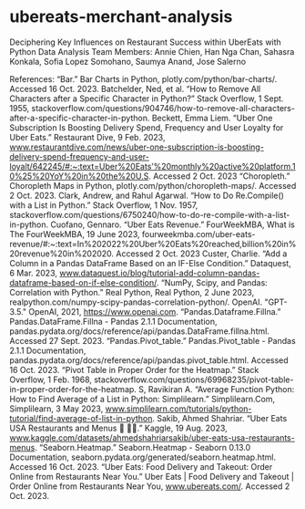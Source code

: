 # ubereats-merchant-analysis
Deciphering Key Influences on Restaurant Success within UberEats with Python Data Analysis 
Team Members: Annie Chien, Han Nga Chan, Sahasra Konkala, Sofia Lopez Somohano, Saumya Anand, Jose Salerno

References:
“Bar.” Bar Charts in Python, plotly.com/python/bar-charts/. Accessed 16 Oct. 2023.
Batchelder, Ned, et al. “How to Remove All Characters after a Specific Character in Python?” Stack Overflow, 1 Sept. 1955, stackoverflow.com/questions/904746/how-to-remove-all-characters-after-a-specific-character-in-python.
Beckett, Emma Liem. “Uber One Subscription Is Boosting Delivery Spend, Frequency and User Loyalty for Uber Eats.” Restaurant Dive, 9 Feb. 2023, www.restaurantdive.com/news/uber-one-subscription-is-boosting-delivery-spend-frequency-and-user-loyalt/642245/#:~:text=Uber%20Eats’%20monthly%20active%20platform,10%25%20YoY%20in%20the%20U.S. Accessed 2 Oct. 2023
“Choropleth.” Choropleth Maps in Python, plotly.com/python/choropleth-maps/. Accessed 2 Oct. 2023.
Clark, Andrew, and Rahul Agarwal. “How to Do Re.Compile() with a List in Python.” Stack Overflow, 1 Nov. 1957, stackoverflow.com/questions/6750240/how-to-do-re-compile-with-a-list-in-python.
Cuofano, Gennaro. “Uber Eats Revenue.” FourWeekMBA, What is The FourWeekMBA, 19 June 2023, fourweekmba.com/uber-eats-revenue/#:~:text=In%202022%20Uber%20Eats%20reached,billion%20in%20revenue%20in%202020. Accessed 2 Oct. 2023
Custer, Charlie. “Add a Column in a Pandas DataFrame Based on an IF-Else Condition.” Dataquest, 6 Mar. 2023, www.dataquest.io/blog/tutorial-add-column-pandas-dataframe-based-on-if-else-condition/.
“NumPy, Scipy, and Pandas: Correlation with Python.” Real Python, Real Python, 2 June 2023, realpython.com/numpy-scipy-pandas-correlation-python/.
OpenAI. "GPT-3.5." OpenAI, 2021, https://www.openai.com.
“Pandas.Dataframe.Fillna.” Pandas.DataFrame.Fillna - Pandas 2.1.1 Documentation, pandas.pydata.org/docs/reference/api/pandas.DataFrame.fillna.html. Accessed 27 Sept. 2023.
“Pandas.Pivot_table.” Pandas.Pivot_table - Pandas 2.1.1 Documentation, pandas.pydata.org/docs/reference/api/pandas.pivot_table.html. Accessed 16 Oct. 2023.
“Pivot Table in Proper Order for the Heatmap.” Stack Overflow, 1 Feb. 1968, stackoverflow.com/questions/69968235/pivot-table-in-proper-order-for-the-heatmap.
S, Ravikiran A. “Average Function Python: How to Find Average of a List in Python: Simplilearn.” Simplilearn.Com, Simplilearn, 3 May 2023, www.simplilearn.com/tutorials/python-tutorial/find-average-of-list-in-python.
Sakib, Ahmed Shahriar. “Uber Eats USA Restaurants and Menus 🍛 🍕🍔.” Kaggle, 19 Aug. 2023, www.kaggle.com/datasets/ahmedshahriarsakib/uber-eats-usa-restaurants-menus.
“Seaborn.Heatmap.” Seaborn.Heatmap - Seaborn 0.13.0 Documentation, seaborn.pydata.org/generated/seaborn.heatmap.html. Accessed 16 Oct. 2023.
“Uber Eats: Food Delivery and Takeout: Order Online from Restaurants Near You.” Uber Eats | Food Delivery and Takeout | Order Online from Restaurants Near You, www.ubereats.com/. Accessed 2 Oct. 2023.
